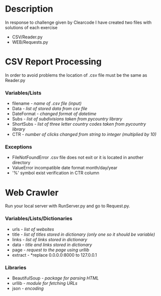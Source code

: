 # Description
In response to challenge given by Clearcode I have created two files with solutions of each exercise
* CSV/Reader.py
* WEB/Requests.py

# CSV Report Processing
In order to avoid problems the location of .csv file must be the same as Reader.py

### Variables/Lists
* filename - *name of .csv file (input)*
* Data - *list of stored data from csv file*
* DateFormat - *changed format of datetime*
* Subs - *list of subdivisions taken from pycountry library*
* ShortSubs - *list of three letter country codes taken from pycountry library*
* CTR - *number of clicks changed from string to integer (multiplied by 10)*

### Exceptions
* FileNotFoundError .csv file does not exit or it is located in another directory
* ValueError incompatible date format month/day/year
* '%' symbol exist verification in CTR column

# Web Crawler 
Run your local server with RunServer.py and go to Request.py. 

### Variables/Lists/Dictionaries
* urls - *list of websites*
* title - *list of titles stored in dictionary (only one so it should be variable)*
* links - *list of links stored in dictionary*
* data - *title and links stored in dictionary*
* page - *request to the page using urllib*  
* extract - *replace 0.0.0.0:8000 to 127.0.0.1

### Libraries
* BeautifulSoup - *package for parsing HTML*
* urllib - *module for fetching URLs*
* json - *encoding*
